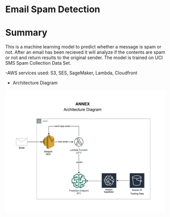 # Email Spam Detection

# Summary

This is a machine learning model to predict whether a message is spam or not. After an email has been recieved it will analyze if the contents are spam or not and return results to the original sender. The model is trained on UCI SMS Spam Collection Data Set.
  
  -AWS services used: S3, SES, SageMaker, Lambda, Cloudfront 
    
- Architecture Diagram

![Overview](A3_Architecture.png)
